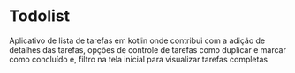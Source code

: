 # Todolist
Aplicativo de lista de tarefas em kotlin onde contribui com a adição de detalhes das tarefas, opções de controle de tarefas como duplicar e marcar como concluído e, filtro na tela
inicial para visualizar tarefas completas
